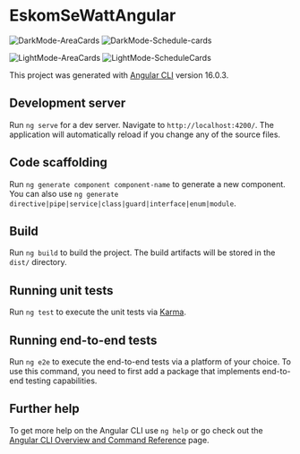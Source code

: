 # EskomSeWattAngular

![DarkMode-AreaCards](https://github.com/KaraboSkay/Loadshedding-Schedules-Angular-App/assets/100129564/f9078738-858f-46a0-a564-6517b3d1b6e5)
![DarkMode-Schedule-cards](https://github.com/KaraboSkay/Loadshedding-Schedules-Angular-App/assets/100129564/2144b4d3-904c-4800-95fb-17b2b943347b)

![LightMode-AreaCards](https://github.com/KaraboSkay/Loadshedding-Schedules-Angular-App/assets/100129564/952b12a2-ba4e-4c26-8cf1-fe261cc386a9)
![LightMode-ScheduleCards](https://github.com/KaraboSkay/Loadshedding-Schedules-Angular-App/assets/100129564/8369c782-2783-44d4-a4d6-44e1dcb6ebb1)

This project was generated with [Angular CLI](https://github.com/angular/angular-cli) version 16.0.3.

## Development server

Run `ng serve` for a dev server. Navigate to `http://localhost:4200/`. The application will automatically reload if you change any of the source files.

## Code scaffolding

Run `ng generate component component-name` to generate a new component. You can also use `ng generate directive|pipe|service|class|guard|interface|enum|module`.

## Build

Run `ng build` to build the project. The build artifacts will be stored in the `dist/` directory.

## Running unit tests

Run `ng test` to execute the unit tests via [Karma](https://karma-runner.github.io).

## Running end-to-end tests

Run `ng e2e` to execute the end-to-end tests via a platform of your choice. To use this command, you need to first add a package that implements end-to-end testing capabilities.

## Further help

To get more help on the Angular CLI use `ng help` or go check out the [Angular CLI Overview and Command Reference](https://angular.io/cli) page.
